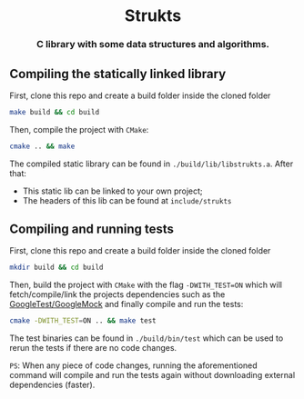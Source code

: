<h1 align="center">Strukts</h1>

<p align="center>
    <img src="/IgooorGP/strukts/raw/main/docs/strukts.png" alt="Strukts" style="max-width:100%;">
</p>

<h3 align="center">C library with some data structures and algorithms.</h3>

## Compiling the statically linked library

First, clone this repo and create a build folder inside the cloned folder

```sh
make build && cd build
```

Then, compile the project with `CMake`:

```sh
cmake .. && make
```

The compiled static library can be found in `./build/lib/libstrukts.a`. After that:

- This static lib can be linked to your own project;
- The headers of this lib can be found at `include/strukts`

## Compiling and running tests

First, clone this repo and create a build folder inside the cloned folder

```sh
mkdir build && cd build
```

Then, build the project with `CMake` with the flag `-DWITH_TEST=ON` which will fetch/compile/link the projects dependencies such as the [GoogleTest/GoogleMock](https://github.com/google/googletest) and finally compile and run
the tests:

```sh
cmake -DWITH_TEST=ON .. && make test
```

The test binaries can be found in `./build/bin/test` which can be used to rerun the tests if there are no code changes.

`PS`: When any piece of code changes, running the aforementioned command will compile and run the tests again without
downloading external dependencies (faster).
